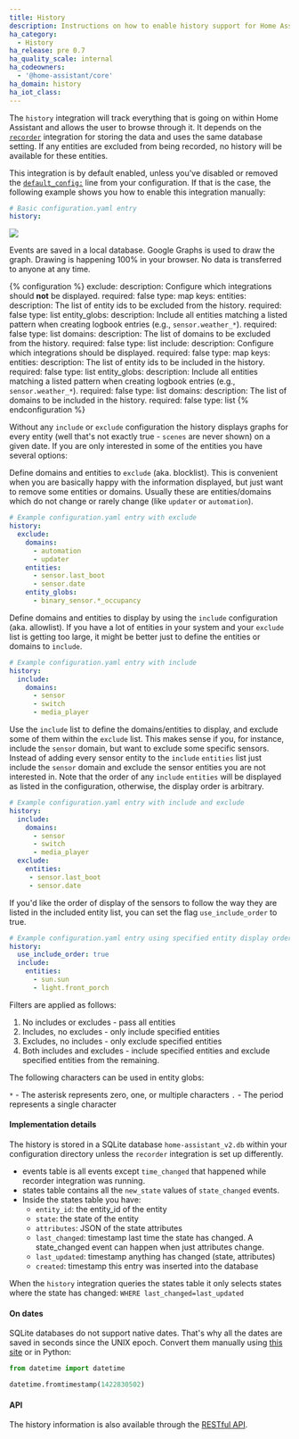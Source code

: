 ```yaml
---
title: History
description: Instructions on how to enable history support for Home Assistant.
ha_category:
  - History
ha_release: pre 0.7
ha_quality_scale: internal
ha_codeowners:
  - '@home-assistant/core'
ha_domain: history
ha_iot_class:
---
```


The `history` integration will track everything that is going on within Home
Assistant and allows the user to browse through it. It depends on the [`recorder`](/integrations/recorder/)
integration for storing the data and uses the same database setting.
If any entities are excluded from being recorded,
no history will be available for these entities.

This integration is by default enabled, unless you've disabled or removed the [`default_config:`](https://www.home-assistant.io/integrations/default_config/) line from your configuration. If that is the case, the following example shows you how to enable this integration manually:

```yaml
# Basic configuration.yaml entry
history:
```

<p class='img'>
  <a href='/images/screenshots/component_history_24h.png'>
    <img src='/images/screenshots/component_history_24h.png' />
  </a>
</p>

<div class='note'>
Events are saved in a local database. Google Graphs is used to draw the graph.
Drawing is happening 100% in your browser. No data is transferred to anyone at any time.
</div>

{% configuration %}
exclude:
  description: Configure which integrations should **not** be displayed.
  required: false
  type: map
  keys:
    entities:
      description: The list of entity ids to be excluded from the history.
      required: false
      type: list
    entity_globs:
      description: Include all entities matching a listed pattern when creating logbook entries (e.g., `sensor.weather_*`).
      required: false
      type: list
    domains:
      description: The list of domains to be excluded from the history.
      required: false
      type: list
include:
  description: Configure which integrations should be displayed.
  required: false
  type: map
  keys:
    entities:
      description: The list of entity ids to be included in the history.
      required: false
      type: list
    entity_globs:
      description: Include all entities matching a listed pattern when creating logbook entries (e.g., `sensor.weather_*`).
      required: false
      type: list
    domains:
      description: The list of domains to be included in the history.
      required: false
      type: list
{% endconfiguration %}

Without any `include` or `exclude` configuration the history displays graphs for
 every entity (well that's not exactly true -
 `scenes` are never shown) on a given date. If you are only interested in some
 of the entities you have several options:

Define domains and entities to `exclude` (aka. blocklist). This is convenient
when you are basically happy with the information displayed, but just want to
remove some entities or domains. Usually these are entities/domains which do not
change or rarely change (like `updater` or `automation`).

```yaml
# Example configuration.yaml entry with exclude
history:
  exclude:
    domains:
      - automation
      - updater
    entities:
      - sensor.last_boot
      - sensor.date
    entity_globs:
      - binary_sensor.*_occupancy
```

Define domains and entities to display by using the `include` configuration
(aka. allowlist). If you have a lot of entities in your system and your
`exclude` list is getting too large, it might be better just to define the
entities or domains to `include`.

```yaml
# Example configuration.yaml entry with include
history:
  include:
    domains:
      - sensor
      - switch
      - media_player
```

Use the `include` list to define the domains/entities to display, and exclude
some of them within the `exclude` list. This makes sense if you, for instance,
include the `sensor` domain, but want to exclude some specific sensors. Instead
of adding every sensor entity to the `include` `entities` list just include the
`sensor` domain and exclude the sensor entities you are not interested in.
Note that the order of any `include` `entities` will be displayed as listed in
the configuration, otherwise, the display order is arbitrary.

```yaml
# Example configuration.yaml entry with include and exclude
history:
  include:
    domains:
      - sensor
      - switch
      - media_player
  exclude:
    entities:
     - sensor.last_boot
     - sensor.date
```

If you'd like the order of display of the sensors to follow the way they are
listed in the included entity list,
you can set the flag `use_include_order` to true.

```yaml
# Example configuration.yaml entry using specified entity display order
history:
  use_include_order: true
  include:
    entities:
      - sun.sun
      - light.front_porch
```

Filters are applied as follows:

1. No includes or excludes - pass all entities
2. Includes, no excludes - only include specified entities
3. Excludes, no includes - only exclude specified entities
4. Both includes and excludes - include specified entities and exclude specified entities from the remaining.

The following characters can be used in entity globs:

`*` - The asterisk represents zero, one, or multiple characters
`.` - The period represents a single character

#### Implementation details

The history is stored in a SQLite database `home-assistant_v2.db` within your
configuration directory unless the `recorder` integration is set up differently.

 - events table is all events except `time_changed` that happened while recorder integration was running.
 - states table contains all the `new_state` values of `state_changed` events.
 - Inside the states table you have:
   - `entity_id`: the entity_id of the entity
   - `state`: the state of the entity
   - `attributes`: JSON of the state attributes
   - `last_changed`: timestamp last time the state has changed. A state_changed event can happen when just attributes change.
   - `last_updated`: timestamp anything has changed (state, attributes)
   - `created`: timestamp this entry was inserted into the database

When the `history` integration queries the states table it only selects states
where the state has changed: `WHERE last_changed=last_updated`

#### On dates

SQLite databases do not support native dates. That's why all the dates are saved
in seconds since the UNIX epoch. Convert them manually using
[this site](https://www.epochconverter.com/) or in Python:

```python
from datetime import datetime

datetime.fromtimestamp(1422830502)
```

#### API

The history information is also available through the
[RESTful API](/developers/rest_api/#get-apihistory).
